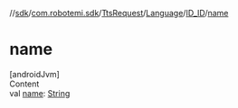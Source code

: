 //[sdk](../../../../../index.md)/[com.robotemi.sdk](../../../index.md)/[TtsRequest](../../index.md)/[Language](../index.md)/[ID_ID](index.md)/[name](name.md)



# name  
[androidJvm]  
Content  
val [name](name.md): [String](https://kotlinlang.org/api/latest/jvm/stdlib/kotlin/-string/index.html)  



